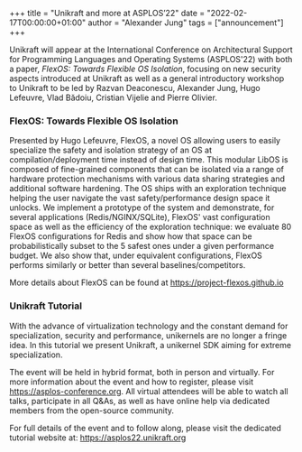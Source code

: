 +++
title = "Unikraft and more at ASPLOS’22"
date = "2022-02-17T00:00:00+01:00"
author = "Alexander Jung"
tags = ["announcement"]
+++

Unikraft will appear at the International Conference on Architectural Support for Programming Languages and Operating Systems (ASPLOS'22) with both a paper, _FlexOS: Towards Flexible OS Isolation_, focusing on new security aspects introduced at Unikraft as well as a general introductory workshop to Unikraft to be led by Razvan Deaconescu, Alexander Jung, Hugo Lefeuvre, Vlad Bădoiu, Cristian Vijelie and Pierre Olivier.

### FlexOS: Towards Flexible OS Isolation

Presented by Hugo Lefeuvre, FlexOS, a novel OS allowing users to easily specialize the safety and isolation strategy of an OS at compilation/deployment time instead of design time.
This modular LibOS is composed of fine-grained components that can be isolated via a range of hardware protection mechanisms with various data sharing strategies and additional software hardening.
The OS ships with an exploration technique helping the user navigate the vast safety/performance design space it unlocks.
We implement a prototype of the system and demonstrate, for several applications (Redis/NGINX/SQLite), FlexOS' vast configuration space as well as the efficiency of the exploration technique: we evaluate 80 FlexOS configurations for Redis and show how that space can be probabilistically subset to the 5 safest ones under a given performance budget.
We also show that, under equivalent configurations, FlexOS performs similarly or better than several baselines/competitors.

More details about FlexOS can be found at https://project-flexos.github.io 

### Unikraft Tutorial

With the advance of virtualization technology and the constant demand for specialization, security and performance, unikernels are no longer a fringe idea.
In this tutorial we present Unikraft, a unikernel SDK aiming for extreme specialization.

The event will be held in hybrid format, both in person and virtually.
For more information about the event and how to register, please visit https://asplos-conference.org.
All virtual attendees will be able to watch all talks, participate in all Q&As, as well as have online help via dedicated members from the open-source community.

For full details of the event and to follow along, please visit the dedicated tutorial website at: https://asplos22.unikraft.org 
